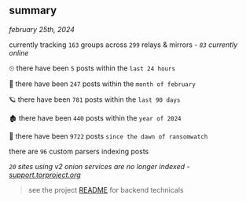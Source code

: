 
## summary
_february 25th, 2024_

currently tracking `163` groups across `299` relays & mirrors - _`83` currently online_

⏲ there have been `5` posts within the `last 24 hours`

🦈 there have been `247` posts within the `month of february`

🪐 there have been `781` posts within the `last 90 days`

🏚 there have been `440` posts within the `year of 2024`

🦕 there have been `9722` posts `since the dawn of ransomwatch`

there are `96` custom parsers indexing posts

_`20` sites using v2 onion services are no longer indexed - [support.torproject.org](https://support.torproject.org/onionservices/v2-deprecation/)_

> see the project [README](https://github.com/joshhighet/ransomwatch#ransomwatch--) for backend technicals
